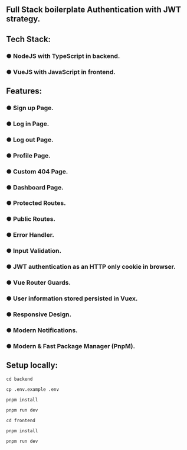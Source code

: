 ## Full Stack boilerplate Authentication with JWT strategy.
## Tech Stack: 
### ● NodeJS with TypeScript in backend.
### ● VueJS with JavaScript in frontend.
## Features:
### ● Sign up Page.
### ● Log in Page.
### ● Log out Page.
### ● Profile Page.
### ● Custom 404 Page.
### ● Dashboard Page.
### ● Protected Routes.
### ● Public Routes.
### ● Error Handler.
### ● Input Validation.
### ● JWT authentication as an HTTP only cookie in browser.
### ● Vue Router Guards.
### ● User information stored persisted in Vuex.
### ● Responsive Design.
### ● Modern Notifications.
### ● Modern & Fast Package Manager (PnpM).

## Setup locally:

```
cd backend
```

```
cp .env.example .env
```

```
pnpm install
```

```
pnpm run dev
```

```
cd frontend
```

```
pnpm install
```

```
pnpm run dev
```
